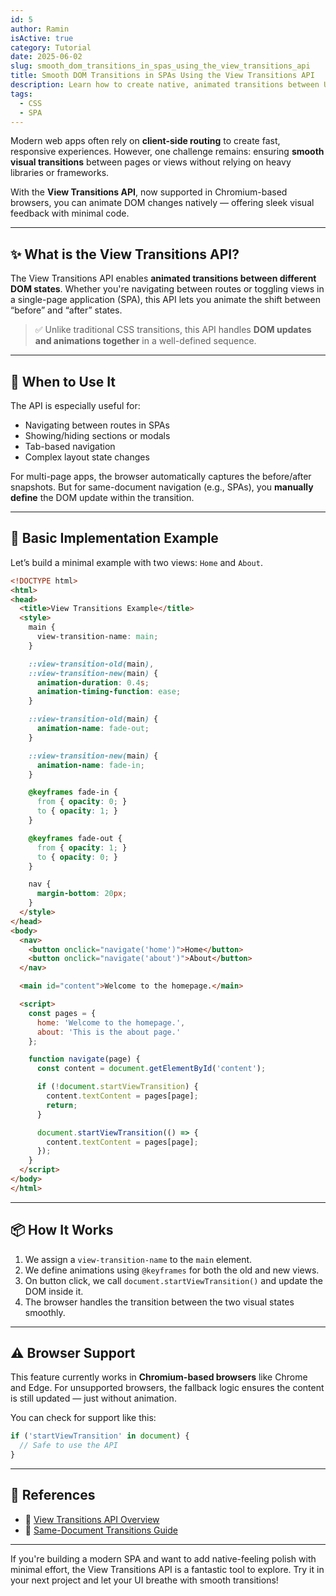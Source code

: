 ```yaml
---
id: 5
author: Ramin
isActive: true
category: Tutorial
date: 2025-06-02
slug: smooth_dom_transitions_in_spas_using_the_view_transitions_api
title: Smooth DOM Transitions in SPAs Using the View Transitions API
description: Learn how to create native, animated transitions between UI states in your single-page applications using the View Transitions API. This post walks through the basics, provides a practical example, and links to official documentation to help you get started quickly.
tags:
  - CSS
  - SPA
---
```


Modern web apps often rely on **client-side routing** to create fast, responsive experiences. However, one challenge remains: ensuring **smooth visual transitions** between pages or views without relying on heavy libraries or frameworks.

With the **View Transitions API**, now supported in Chromium-based browsers, you can animate DOM changes natively — offering sleek visual feedback with minimal code.

---

## ✨ What is the View Transitions API?

The View Transitions API enables **animated transitions between different DOM states**. Whether you're navigating between routes or toggling views in a single-page application (SPA), this API lets you animate the shift between “before” and “after” states.

> ✅ Unlike traditional CSS transitions, this API handles **DOM updates and animations together** in a well-defined sequence.

---

## 🧠 When to Use It

The API is especially useful for:
- Navigating between routes in SPAs
- Showing/hiding sections or modals
- Tab-based navigation
- Complex layout state changes

For multi-page apps, the browser automatically captures the before/after snapshots. But for same-document navigation (e.g., SPAs), you **manually define** the DOM update within the transition.

---

## 🔧 Basic Implementation Example

Let’s build a minimal example with two views: `Home` and `About`.

```html
<!DOCTYPE html>
<html>
<head>
  <title>View Transitions Example</title>
  <style>
    main {
      view-transition-name: main;
    }

    ::view-transition-old(main),
    ::view-transition-new(main) {
      animation-duration: 0.4s;
      animation-timing-function: ease;
    }

    ::view-transition-old(main) {
      animation-name: fade-out;
    }

    ::view-transition-new(main) {
      animation-name: fade-in;
    }

    @keyframes fade-in {
      from { opacity: 0; }
      to { opacity: 1; }
    }

    @keyframes fade-out {
      from { opacity: 1; }
      to { opacity: 0; }
    }

    nav {
      margin-bottom: 20px;
    }
  </style>
</head>
<body>
  <nav>
    <button onclick="navigate('home')">Home</button>
    <button onclick="navigate('about')">About</button>
  </nav>

  <main id="content">Welcome to the homepage.</main>

  <script>
    const pages = {
      home: 'Welcome to the homepage.',
      about: 'This is the about page.'
    };

    function navigate(page) {
      const content = document.getElementById('content');

      if (!document.startViewTransition) {
        content.textContent = pages[page];
        return;
      }

      document.startViewTransition(() => {
        content.textContent = pages[page];
      });
    }
  </script>
</body>
</html>
```

---

## 📦 How It Works

1. We assign a `view-transition-name` to the `main` element.
2. We define animations using `@keyframes` for both the old and new views.
3. On button click, we call `document.startViewTransition()` and update the DOM inside it.
4. The browser handles the transition between the two visual states smoothly.

---

## ⚠️ Browser Support

This feature currently works in **Chromium-based browsers** like Chrome and Edge. For unsupported browsers, the fallback logic ensures the content is still updated — just without animation.

You can check for support like this:

```js
if ('startViewTransition' in document) {
  // Safe to use the API
}
```

---

## 🔗 References

- 📘 [View Transitions API Overview](https://developer.chrome.com/docs/web-platform/view-transitions)
- 📘 [Same-Document Transitions Guide](https://developer.chrome.com/docs/web-platform/view-transitions/same-document)

---

If you're building a modern SPA and want to add native-feeling polish with minimal effort, the View Transitions API is a fantastic tool to explore. Try it in your next project and let your UI breathe with smooth transitions!

